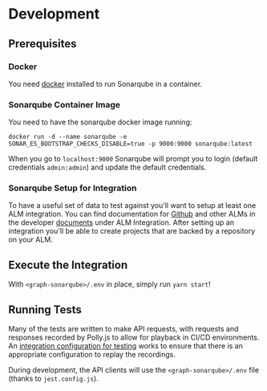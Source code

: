 # Development

## Prerequisites

### Docker

You need [docker](https://www.docker.com/get-started) installed to run Sonarqube
in a container.

### Sonarqube Container Image

You need to have the sonarqube docker image running:

```
docker run -d --name sonarqube -e SONAR_ES_BOOTSTRAP_CHECKS_DISABLE=true -p 9000:9000 sonarqube:latest
```

When you go to `localhost:9000` Sonarqube will prompt you to login (default
credentials `admin:admin`) and update the default credentials.

### Sonarqube Setup for Integration

To have a useful set of data to test against you'll want to setup at least one
ALM integration. You can find documentation for
[Github](https://docs.sonarqube.org/latest/analysis/github-integration/) and
other ALMs in the developer [documents](https://docs.sonarqube.org/latest/)
under ALM Integration. After setting up an integration you'll be able to create
projects that are backed by a repository on your ALM.

## Execute the Integration

With `<graph-sonarqube>/.env` in place, simply run `yarn start`!

## Running Tests

Many of the tests are written to make API requests, with requests and responses
recorded by Polly.js to allow for playback in CI/CD environments. An
[integration configuration for testing](../test/integrationInstanceConfig.ts)
works to ensure that there is an appropriate configuration to replay the
recordings.

During development, the API clients will use the `<graph-sonarqube>/.env` file
(thanks to `jest.config.js`).
